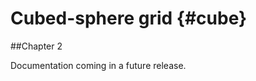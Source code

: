 Cubed-sphere grid {#cube}
=========================================

##Chapter 2

Documentation coming in a future release.
